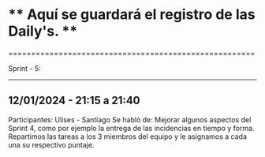 # ** Aquí se guardará el registro de las Daily's. ** #
======================================================

Sprint - 5:
____________________

## 12/01/2024 - 21:15 a 21:40
Participantes: Ulises - Santiago
Se habló de: Mejorar algunos aspectos del Sprint 4, como por ejemplo la entrega de las 
incidencias en tiempo y forma. Repartimos las tareas a los 3 miembros del equipo y le 
asignamos a cada una su respectivo puntaje.